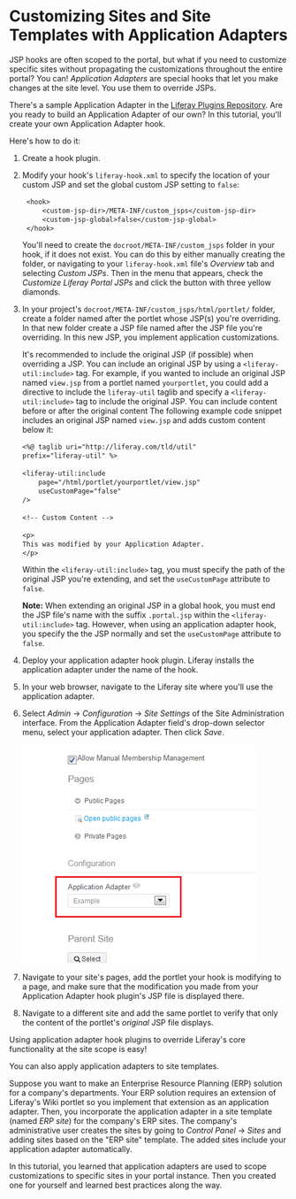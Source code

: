 # Customizing Sites and Site Templates with Application Adapters [](id=customizing-sites-and-site-templates-with-application-adapters)

<!-- The ending example hook can be found here:
https://github.com/liferay/liferay-docs/tree/master/develop/tutorials/code/plat-fws/application-adap/end/example-hook
-->

JSP hooks are often scoped to the portal, but what if you need to customize
specific sites without propagating the customizations throughout the entire
portal? You can! *Application Adapters* are special hooks that let you make
changes at the site level. You use them to override JSPs. 

There's a sample Application Adapter in the
[Liferay Plugins Repository](https://github.com/liferay/liferay-plugins/tree/6.2.x/hooks/sample-application-adapter-hook).
Are you ready to build an Application Adapter of our own? In this tutorial,
you'll create your own Application Adapter hook.

Here's how to do it: 

1. Create a hook plugin. 

2. Modify your hook's `liferay-hook.xml` to specify the location of your custom
   JSP and set the global custom JSP setting to `false`: 

        <hook>
            <custom-jsp-dir>/META-INF/custom_jsps</custom-jsp-dir>
            <custom-jsp-global>false</custom-jsp-global>
        </hook>

    You'll need to create the `docroot/META-INF/custom_jsps` folder in your
    hook, if it does not exist. You can do this by either manually creating the
    folder, or navigating to your `liferay-hook.xml` file's *Overview* tab and
    selecting *Custom JSPs*. Then in the menu that appears, check the *Customize
    Liferay Portal JSPs* and click the button with three yellow diamonds. 

3.  In your project's `docroot/META-INF/custom_jsps/html/portlet/` folder,
    create a folder named after the portlet whose JSP(s) you're overriding. In
    that new folder create a JSP file named after the JSP file you're
    overriding. In this new JSP, you implement application customizations. 

    It's recommended to include the original JSP (if possible) when overriding a
    JSP. You can include an original JSP by using a `<liferay-util:include>`
    tag. For example, if you wanted to include an original JSP named `view.jsp`
    from a portlet named `yourportlet`, you could add a directive to include the
    `liferay-util` taglib and specify a `<liferay-util:include>` tag to include
    the original JSP. You can include content before or after the original
    content The following example code snippet includes an original JSP named
    `view.jsp` and adds custom content below it:

        <%@ taglib uri="http://liferay.com/tld/util" 
        prefix="liferay-util" %>

        <liferay-util:include
            page="/html/portlet/yourportlet/view.jsp" 
            useCustomPage="false"
        />

        <!-- Custom Content -->

        <p>
        This was modified by your Application Adapter.
        </p>

    Within the `<liferay-util:include>` tag, you must specify the path of the
    original JSP you're extending, and set the `useCustomPage` attribute to
    `false`. 

    **Note:** When extending an original JSP in a global hook, you must end the
    JSP file's name with the suffix `.portal.jsp` within the
    `<liferay-util:include>` tag. However, when using an application adapter
    hook, you specify the the JSP normally and set the `useCustomPage` attribute
    to `false`. 

4. Deploy your application adapter hook plugin. Liferay installs the application
   adapter under the name of the hook. 

5. In your web browser, navigate to the Liferay site where you'll use the
   application adapter. 

6. Select *Admin* &rarr; *Configuration* &rarr; *Site Settings* of the Site
   Administration interface. From the Application Adapter field's drop-down
   selector menu, select your application adapter. Then click *Save*. 

    ![Figure 1: Your application adapters are easily accessible from the Site Settings section of the Site Administration interface.](../../images/06-hooks-select-site-app-adapter.png)

7. Navigate to your site's pages, add the portlet your hook is modifying to a
   page, and make sure that the modification you made from your Application
   Adapter hook plugin's JSP file is displayed there. 

8. Navigate to a different site and add the same portlet to verify that only the
   content of the portlet's *original* JSP file displays. 

Using application adapter hook plugins to override Liferay's core functionality
at the site scope is easy! 

You can also apply application adapters to site templates. 

Suppose you want to make an Enterprise Resource Planning (ERP) solution for a
company's departments. Your ERP solution requires an extension of Liferay's Wiki
portlet so you implement that extension as an application adapter. Then, you
incorporate the application adapter in a site template (named *ERP site*) for
the company's ERP sites. The company's administrative user creates the sites by
going to *Control Panel* &rarr; *Sites* and adding sites based on the "ERP site"
template. The added sites include your application adapter automatically. 

In this tutorial, you learned that application adapters are used to scope
customizations to specific sites in your portal instance. Then you created one
for yourself and learned best practices along the way. 

